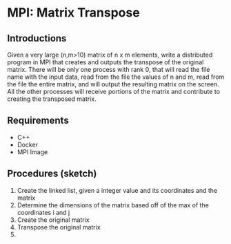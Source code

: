 # MPI: Matrix Transpose

## Introductions
Given a very large (n,m>10) matrix of n x m elements, write a distributed program in MPI that creates and outputs the transpose of the original matrix. There will be only one process with rank 0, that will read the file name with the input data, read from the file the values of n and m, read from the file the entire matrix, and will output the resulting matrix on the screen. All the other processes will receive portions of the matrix and contribute to creating the transposed matrix.

## Requirements
- C++
- Docker
- MPI Image

## Procedures (sketch)
1. Create the linked list, given a integer value and its coordinates and the matrix
2. Determine the dimensions of the matrix based off of the max of the coordinates i and j
3. Create the original matrix
4. Transpose the original matrix
5. 


